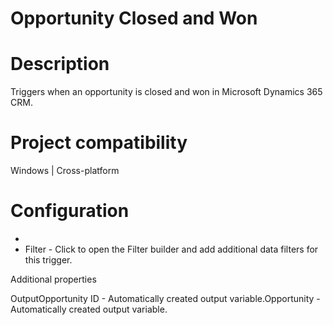 ﻿# Opportunity Closed and Won

# Description

Triggers when an opportunity is closed and won in Microsoft Dynamics 365 CRM.

# Project compatibility

Windows | Cross-platform

# Configuration

* 
* Filter - Click to open the Filter builder and add additional data filters for this trigger.

Additional properties

OutputOpportunity ID - Automatically created output variable.Opportunity - Automatically created output variable.
